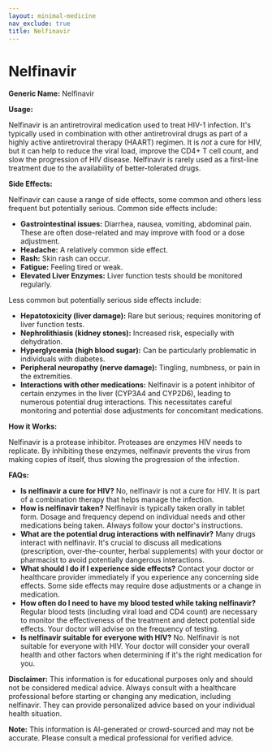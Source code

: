 ```yaml
---
layout: minimal-medicine
nav_exclude: true
title: Nelfinavir
---
```


# Nelfinavir

**Generic Name:** Nelfinavir

**Usage:**

Nelfinavir is an antiretroviral medication used to treat HIV-1 infection.  It's typically used in combination with other antiretroviral drugs as part of a highly active antiretroviral therapy (HAART) regimen.  It is *not* a cure for HIV, but it can help to reduce the viral load, improve the CD4+ T cell count, and slow the progression of HIV disease.  Nelfinavir is rarely used as a first-line treatment due to the availability of better-tolerated drugs.

**Side Effects:**

Nelfinavir can cause a range of side effects, some common and others less frequent but potentially serious.  Common side effects include:

* **Gastrointestinal issues:** Diarrhea, nausea, vomiting, abdominal pain. These are often dose-related and may improve with food or a dose adjustment.
* **Headache:** A relatively common side effect.
* **Rash:** Skin rash can occur.
* **Fatigue:** Feeling tired or weak.
* **Elevated Liver Enzymes:** Liver function tests should be monitored regularly.


Less common but potentially serious side effects include:

* **Hepatotoxicity (liver damage):**  Rare but serious; requires monitoring of liver function tests.
* **Nephrolithiasis (kidney stones):** Increased risk, especially with dehydration.
* **Hyperglycemia (high blood sugar):** Can be particularly problematic in individuals with diabetes.
* **Peripheral neuropathy (nerve damage):** Tingling, numbness, or pain in the extremities.
* **Interactions with other medications:**  Nelfinavir is a potent inhibitor of certain enzymes in the liver (CYP3A4 and CYP2D6), leading to numerous potential drug interactions. This necessitates careful monitoring and potential dose adjustments for concomitant medications.


**How it Works:**

Nelfinavir is a protease inhibitor.  Proteases are enzymes HIV needs to replicate.  By inhibiting these enzymes, nelfinavir prevents the virus from making copies of itself, thus slowing the progression of the infection.


**FAQs:**

* **Is nelfinavir a cure for HIV?** No, nelfinavir is not a cure for HIV. It is part of a combination therapy that helps manage the infection.
* **How is nelfinavir taken?** Nelfinavir is typically taken orally in tablet form.  Dosage and frequency depend on individual needs and other medications being taken.  Always follow your doctor's instructions.
* **What are the potential drug interactions with nelfinavir?**  Many drugs interact with nelfinavir. It's crucial to discuss all medications (prescription, over-the-counter, herbal supplements) with your doctor or pharmacist to avoid potentially dangerous interactions.
* **What should I do if I experience side effects?**  Contact your doctor or healthcare provider immediately if you experience any concerning side effects. Some side effects may require dose adjustments or a change in medication.
* **How often do I need to have my blood tested while taking nelfinavir?**  Regular blood tests (including viral load and CD4 count) are necessary to monitor the effectiveness of the treatment and detect potential side effects.  Your doctor will advise on the frequency of testing.
* **Is nelfinavir suitable for everyone with HIV?**  No. Nelfinavir is not suitable for everyone with HIV. Your doctor will consider your overall health and other factors when determining if it's the right medication for you.


**Disclaimer:** This information is for educational purposes only and should not be considered medical advice. Always consult with a healthcare professional before starting or changing any medication, including nelfinavir.  They can provide personalized advice based on your individual health situation.


**Note:** This information is AI-generated or crowd-sourced and may not be accurate. Please consult a medical professional for verified advice.